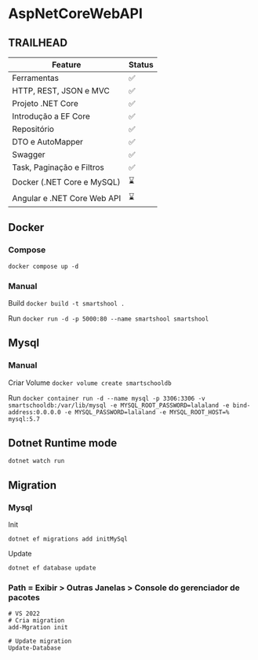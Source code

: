# AspNetCoreWebAPI

## TRAILHEAD

| Feature  | Status |
| ------------- | ------------- |
| Ferramentas | ✅  |
| HTTP, REST, JSON e MVC   | ✅  |
| Projeto .NET Core | ✅  |
| Introdução a EF Core | ✅ |
| Repositório | ✅ |
| DTO e AutoMapper | ✅ |
| Swagger  | ✅  |
| Task, Paginação e Filtros  | ✅ |
| Docker (.NET Core e MySQL)  | ⌛   |
| Angular e .NET Core Web API  | ⌛   |


## Docker
### Compose
`docker compose up -d`

### Manual
Build
`docker build -t smartshool .`

Run
`docker run -d -p 5000:80 --name smartshool smartshool`

## Mysql

### Manual
Criar Volume
`docker volume create smartschooldb`

Run
`docker container run -d --name mysql -p 3306:3306 -v smartschooldb:/var/lib/mysql -e MYSQL_ROOT_PASSWORD=lalaland -e bind-address:0.0.0.0 -e MYSQL_PASSWORD=lalaland -e MYSQL_ROOT_HOST=% mysql:5.7`

## Dotnet Runtime mode
`dotnet watch run`


## Migration
### Mysql
Init

`dotnet ef migrations add initMySql`

Update

`dotnet ef database update`

### Path = Exibir > Outras Janelas > Console do gerenciador de pacotes
```
# VS 2022
# Cria migration
add-Mgration init

# Update migration
Update-Database
```

